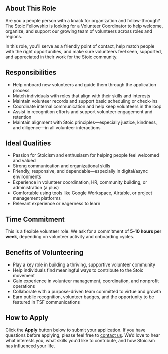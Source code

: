 ## About This Role

Are you a people person with a knack for organization and follow-through? The Stoic Fellowship is looking for a Volunteer Coordinator to help welcome, organize, and support our growing team of volunteers across roles and regions.

In this role, you'll serve as a friendly point of contact, help match people with the right opportunities, and make sure volunteers feel seen, supported, and appreciated in their work for the Stoic community.

## Responsibilities

- Help onboard new volunteers and guide them through the application process
- Match individuals with roles that align with their skills and interests
- Maintain volunteer records and support basic scheduling or check-ins
- Coordinate internal communication and help keep volunteers in the loop
- Assist in recognition efforts and support volunteer engagement and retention
- Maintain alignment with Stoic principles—especially justice, kindness, and diligence—in all volunteer interactions

## Ideal Qualities

- Passion for Stoicism and enthusiasm for helping people feel welcomed and valued
- Strong communication and organizational skills
- Friendly, responsive, and dependable—especially in digital/async environments
- Experience in volunteer coordination, HR, community building, or administration (a plus)
- Comfortable using tools like Google Workspace, Airtable, or project management platforms
- Relevant experience or eagerness to learn

## Time Commitment

This is a flexible volunteer role. We ask for a commitment of **5-10 hours per week**, depending on volunteer activity and onboarding cycles.

## Benefits of Volunteering

- Play a key role in building a thriving, supportive volunteer community
- Help individuals find meaningful ways to contribute to the Stoic movement
- Gain experience in volunteer management, coordination, and nonprofit operations
- Collaborate with a purpose-driven team committed to virtue and growth
- Earn public recognition, volunteer badges, and the opportunity to be featured in TSF communications

## How to Apply

Click the **Apply** button below to submit your application. If you have questions before applying, please feel free to [contact us](https://stoicfellowship.com/contact). We’d love to hear what interests you, what skills you'd like to contribute, and how Stoicism has influenced your life.
